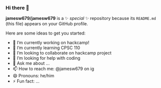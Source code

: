 ### Hi there 👋

**jamesw679/jamesw679** is a ✨ _special_ ✨ repository because its `README.md` (this file) appears on your GitHub profile.

Here are some ideas to get you started:

- 🔭 I’m currently working on hackcamp!
- 🌱 I’m currently learning CPSC 110
- 👯 I’m looking to collaborate on hackcamp project
- 🤔 I’m looking for help with coding 
- 💬 Ask me about ...
- 📫 How to reach me: @jamesw679 on ig
- 😄 Pronouns: he/him
- ⚡ Fun fact: ...

